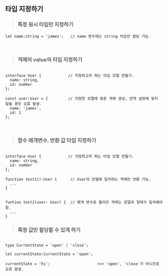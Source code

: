 ## 타입 지정하기

> ### 특정 원시 타입만 지정하기

```
let name:string = 'james';   // name 변수에는 string 타입만 할당 가능.

```
<br />

> ### 객체의 value의 타입 지정하기


```

interface User {            // 지정하고자 하는 타입 모델 만들기.
  name: string,
  id: number
};

const user:User = {         // 지정한 모델에 맞춘 객체 생성, 만약 설정에 맞지 않을 경우 오류 발생.
  name: 'james',
  id: 1
};

```
<br />

> ### 함수 매개변수, 반환 값 타입 지정하기

```

interface User {            // 지정하고자 하는 타입 모델 만들기.
  name: string,
  id: number
};

function test1():User {      // User의 모델에 일치하는 객체만 반환 가능.
  ...
}


funtion test2(user: User) {  // 매개 변수로 들어간 객체는 모델과 형태가 일치해야 함.
  ...
}

```



> ### 특정 값만 할당할 수 있게 하기

```

type CurrentState = 'open' | 'close';

let currentState:CurrentState = 'open';

currentState = 'hi';                     <<< 'open', 'close'가 아니므로 오류 발생.

```

<br />
